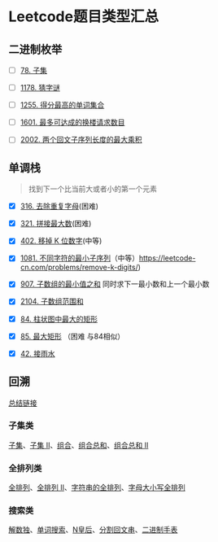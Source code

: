 # Leetcode题目类型汇总

## 二进制枚举

- [ ] [78. 子集](https://leetcode-cn.com/problems/subsets/)
- [ ] [1178. 猜字谜](https://leetcode-cn.com/problems/number-of-valid-words-for-each-puzzle/)
- [ ] [1255. 得分最高的单词集合](https://leetcode-cn.com/problems/maximum-score-words-formed-by-letters/)
- [ ] [1601. 最多可达成的换楼请求数目](https://leetcode-cn.com/problems/maximum-number-of-achievable-transfer-requests/)
- [ ] [2002. 两个回文子序列长度的最大乘积](https://leetcode-cn.com/problems/maximum-product-of-the-length-of-two-palindromic-subsequences/)



## 单调栈

> 找到下一个比当前大或者小的第一个元素

- [x] [316. 去除重复字母](https://leetcode-cn.com/problems/remove-duplicate-letters/)(困难)
- [x] [321. 拼接最大数](https://leetcode-cn.com/problems/create-maximum-number/)(困难)
- [x] [402. 移掉 K 位数字](https://leetcode-cn.com/problems/remove-k-digits/)(中等)
- [x] [1081. 不同字符的最小子序列](https://leetcode-cn.com/problems/smallest-subsequence-of-distinct-characters/)（中等）https://leetcode-cn.com/problems/remove-k-digits/)
- [x] [907. 子数组的最小值之和](https://leetcode-cn.com/problems/sum-of-subarray-minimums/)  同时求下一最小数和上一个最小数
- [x] [2104. 子数组范围和](https://leetcode-cn.com/problems/sum-of-subarray-ranges/)  
- [x] [84. 柱状图中最大的矩形](https://leetcode-cn.com/problems/largest-rectangle-in-histogram/)
- [x] [85. 最大矩形](https://leetcode-cn.com/problems/maximal-rectangle/) （困难 与84相似）
- [x] [42. 接雨水](https://leetcode-cn.com/problems/trapping-rain-water/)



## 回溯

[总结链接](https://leetcode-cn.com/problems/subsets/solution/c-zong-jie-liao-hui-su-wen-ti-lei-xing-dai-ni-gao-/)

### 子集类

[子集](https://leetcode-cn.com/problems/subsets/)、[子集 II](https://leetcode-cn.com/problems/subsets-ii/)、[组合](https://leetcode-cn.com/problems/combinations/)、[组合总和](https://leetcode-cn.com/problems/combination-sum/)、[组合总和 II](https://leetcode-cn.com/problems/combination-sum-ii/)

### 全排列类

[全排列](https://leetcode-cn.com/problems/permutations/)、[全排列 II](https://leetcode-cn.com/problems/permutations-ii/)、[字符串的全排列](https://leetcode-cn.com/problems/zi-fu-chuan-de-pai-lie-lcof/)、[字母大小写全排列](https://leetcode-cn.com/problems/letter-case-permutation/)

### 搜索类

[解数独](https://leetcode-cn.com/problems/sudoku-solver/)、[单词搜索](https://leetcode-cn.com/problems/word-search/)、[N皇后](https://leetcode-cn.com/problems/eight-queens-lcci/)、[分割回文串](https://leetcode-cn.com/problems/palindrome-partitioning/)、[二进制手表](https://leetcode-cn.com/problems/binary-watch/)
